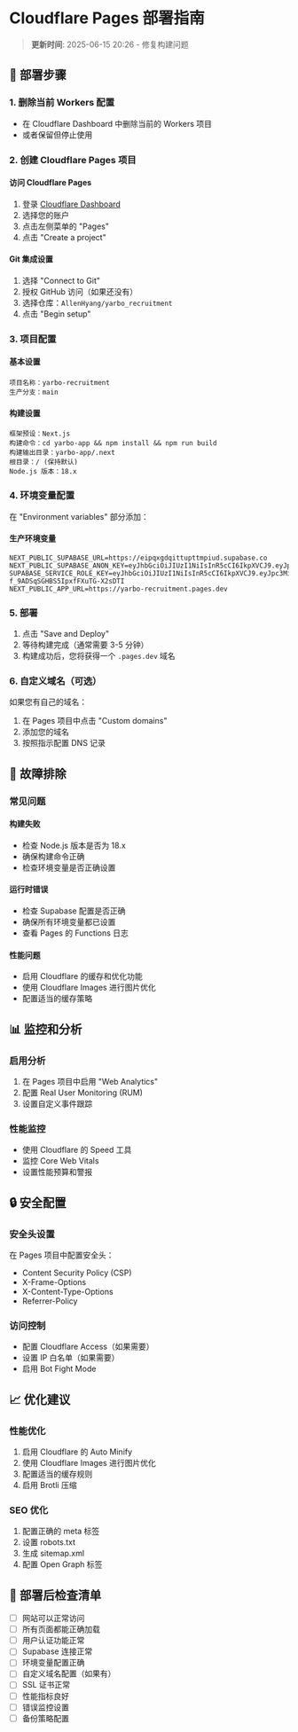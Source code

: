 # Cloudflare Pages 部署指南

> **更新时间**: 2025-06-15 20:26 - 修复构建问题

## 🚀 部署步骤

### 1. 删除当前 Workers 配置

- 在 Cloudflare Dashboard 中删除当前的 Workers 项目
- 或者保留但停止使用

### 2. 创建 Cloudflare Pages 项目

#### 访问 Cloudflare Pages

1. 登录 [Cloudflare Dashboard](https://dash.cloudflare.com)
2. 选择您的账户
3. 点击左侧菜单的 "Pages"
4. 点击 "Create a project"

#### Git 集成设置

1. 选择 "Connect to Git"
2. 授权 GitHub 访问（如果还没有）
3. 选择仓库：`AllenHyang/yarbo_recruitment`
4. 点击 "Begin setup"

### 3. 项目配置

#### 基本设置

```
项目名称：yarbo-recruitment
生产分支：main
```

#### 构建设置

```
框架预设：Next.js
构建命令：cd yarbo-app && npm install && npm run build
构建输出目录：yarbo-app/.next
根目录：/ (保持默认)
Node.js 版本：18.x
```

### 4. 环境变量配置

在 "Environment variables" 部分添加：

#### 生产环境变量

```
NEXT_PUBLIC_SUPABASE_URL=https://eipqxgdqittupttmpiud.supabase.co
NEXT_PUBLIC_SUPABASE_ANON_KEY=eyJhbGciOiJIUzI1NiIsInR5cCI6IkpXVCJ9.eyJpc3MiOiJzdXBhYmFzZSIsInJlZiI6ImVpcHF4Z2RxaXR0dXB0dG1waXVkIiwicm9sZSI6ImFub24iLCJpYXQiOjE3NDkzOTE3MzQsImV4cCI6MjA2NDk2NzczNH0.IBbdwA_4XgXA0JZjrQxvdkgLV3jHeDj6l8mmHEQr5bI
SUPABASE_SERVICE_ROLE_KEY=eyJhbGciOiJIUzI1NiIsInR5cCI6IkpXVCJ9.eyJpc3MiOiJzdXBhYmFzZSIsInJlZiI6ImVpcHF4Z2RxaXR0dXB0dG1waXVkIiwicm9sZSI6InNlcnZpY2Vfcm9sZSIsImlhdCI6MTc0OTM5MTczNCwiZXhwIjoyMDY0OTY3NzM0fQ.7VyZoHmdBkoL7-f_9ADSqSGHBS5IpxfFXuTG-X2sDTI
NEXT_PUBLIC_APP_URL=https://yarbo-recruitment.pages.dev
```

### 5. 部署

1. 点击 "Save and Deploy"
2. 等待构建完成（通常需要 3-5 分钟）
3. 构建成功后，您将获得一个 `.pages.dev` 域名

### 6. 自定义域名（可选）

如果您有自己的域名：

1. 在 Pages 项目中点击 "Custom domains"
2. 添加您的域名
3. 按照指示配置 DNS 记录

## 🔧 故障排除

### 常见问题

#### 构建失败

- 检查 Node.js 版本是否为 18.x
- 确保构建命令正确
- 检查环境变量是否正确设置

#### 运行时错误

- 检查 Supabase 配置是否正确
- 确保所有环境变量都已设置
- 查看 Pages 的 Functions 日志

#### 性能问题

- 启用 Cloudflare 的缓存和优化功能
- 使用 Cloudflare Images 进行图片优化
- 配置适当的缓存策略

## 📊 监控和分析

### 启用分析

1. 在 Pages 项目中启用 "Web Analytics"
2. 配置 Real User Monitoring (RUM)
3. 设置自定义事件跟踪

### 性能监控

- 使用 Cloudflare 的 Speed 工具
- 监控 Core Web Vitals
- 设置性能预算和警报

## 🔒 安全配置

### 安全头设置

在 Pages 项目中配置安全头：

- Content Security Policy (CSP)
- X-Frame-Options
- X-Content-Type-Options
- Referrer-Policy

### 访问控制

- 配置 Cloudflare Access（如果需要）
- 设置 IP 白名单（如果需要）
- 启用 Bot Fight Mode

## 📈 优化建议

### 性能优化

1. 启用 Cloudflare 的 Auto Minify
2. 使用 Cloudflare Images 进行图片优化
3. 配置适当的缓存规则
4. 启用 Brotli 压缩

### SEO 优化

1. 配置正确的 meta 标签
2. 设置 robots.txt
3. 生成 sitemap.xml
4. 配置 Open Graph 标签

## 🚀 部署后检查清单

- [ ] 网站可以正常访问
- [ ] 所有页面都能正确加载
- [ ] 用户认证功能正常
- [ ] Supabase 连接正常
- [ ] 环境变量配置正确
- [ ] 自定义域名配置（如果有）
- [ ] SSL 证书正常
- [ ] 性能指标良好
- [ ] 错误监控设置
- [ ] 备份策略配置
